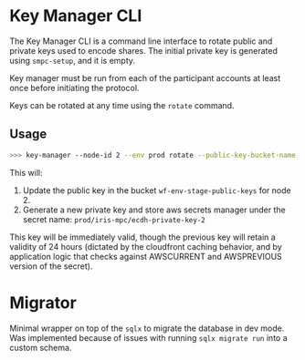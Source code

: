 # Key Manager CLI

The Key Manager CLI is a command line interface to rotate public and private keys used to encode shares.
The initial private key is generated using `smpc-setup`, and it is empty.

Key manager must be run from each of the participant accounts at least once before initiating the protocol.

Keys can be rotated at any time using the `rotate` command.

## Usage

```bash
>>> key-manager --node-id 2 --env prod rotate --public-key-bucket-name wf-env-stage-public-keys
```

This will:

1. Update the public key in the bucket `wf-env-stage-public-keys` for node 2.
2. Generate a new private key and store aws secrets manager under the secret name: `prod/iris-mpc/ecdh-private-key-2`

This key will be immediately valid, though the previous key will retain a validity of 24 hours (dictated by the cloudfront caching behavior, 
and by application logic that checks against AWSCURRENT and AWSPREVIOUS version of the secret).

# Migrator

Minimal wrapper on top of the `sqlx` to migrate the database in dev mode. Was implemented because of issues with running `sqlx migrate run` 
into a custom schema.